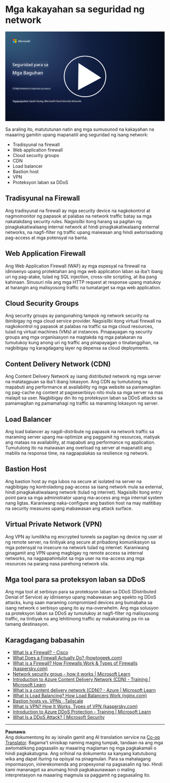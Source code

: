 <!--
CO_OP_TRANSLATOR_METADATA:
{
  "original_hash": "c3aba077bb98eebc925dd58d870229ab",
  "translation_date": "2025-09-03T23:35:08+00:00",
  "source_file": "3.3 Network security capabilities.md",
  "language_code": "tl"
}
-->
# Mga kakayahan sa seguridad ng network

[![Panoorin ang video](../../translated_images/3-3_placeholder.1a1265ccd17434df15e62f7e405fd8fc6a956414505c1266772f33d926e17f22.tl.png)](https://learn-video.azurefd.net/vod/player?id=b2a4a548-d129-4add-ba68-eca416ec65bc)

Sa araling ito, matututunan natin ang mga sumusunod na kakayahan na maaaring gamitin upang mapanatili ang seguridad ng isang network:

 - Tradisyunal na firewall
 - Web application firewall
 - Cloud security groups
 - CDN
 - Load balancer
 - Bastion host
 - VPN
 - Proteksyon laban sa DDoS

## Tradisyunal na Firewall

Ang tradisyunal na firewall ay mga security device na nagkokontrol at nagmomonitor ng papasok at palabas na network traffic batay sa mga nakatakdang security rules. Nagsisilbi itong harang sa pagitan ng pinagkakatiwalaang internal network at hindi pinagkakatiwalaang external networks, na nagfi-filter ng traffic upang maiwasan ang hindi awtorisadong pag-access at mga potensyal na banta.

## Web Application Firewall

Ang Web Application Firewall (WAF) ay mga espesyal na firewall na idinisenyo upang protektahan ang mga web application laban sa iba't ibang uri ng pag-atake, tulad ng SQL injection, cross-site scripting, at iba pang kahinaan. Sinusuri nila ang mga HTTP request at response upang matukoy at harangin ang malisyosong traffic na tumatarget sa mga web application.

## Cloud Security Groups

Ang security groups ay pangunahing tampok ng network security na ibinibigay ng mga cloud service provider. Nagsisilbi itong virtual firewall na nagkokontrol ng papasok at palabas na traffic sa mga cloud resources, tulad ng virtual machines (VMs) at instances. Pinapayagan ng security groups ang mga organisasyon na magtakda ng mga patakaran na tumutukoy kung anong uri ng traffic ang pinapayagan o tinatanggihan, na nagbibigay ng karagdagang layer ng depensa sa cloud deployments.

## Content Delivery Network (CDN)

Ang Content Delivery Network ay isang distributed network ng mga server na matatagpuan sa iba't ibang lokasyon. Ang CDN ay tumutulong na mapabuti ang performance at availability ng mga website sa pamamagitan ng pag-cache ng content at pagseserbisyo nito mula sa mga server na mas malapit sa user. Nagbibigay din ito ng proteksyon laban sa DDoS attacks sa pamamagitan ng pamamahagi ng traffic sa maraming lokasyon ng server.

## Load Balancer

Ang load balancer ay nagdi-distribute ng papasok na network traffic sa maraming server upang ma-optimize ang paggamit ng resources, matiyak ang mataas na availability, at mapabuti ang performance ng application. Tumutulong ito na maiwasan ang overload ng server at mapanatili ang mabilis na response time, na nagpapalakas sa resilience ng network.

## Bastion Host

Ang bastion host ay mga lubos na secure at isolated na server na nagbibigay ng kontroladong pag-access sa isang network mula sa external, hindi pinagkakatiwalaang network (tulad ng internet). Nagsisilbi itong entry point para sa mga administrator upang ma-access ang mga internal system nang ligtas. Karaniwang naka-configure ang bastion host na may matitibay na security measures upang mabawasan ang attack surface.

## Virtual Private Network (VPN)

Ang VPN ay lumilikha ng encrypted tunnels sa pagitan ng device ng user at ng remote server, na tinitiyak ang secure at pribadong komunikasyon sa mga potensyal na insecure na network tulad ng internet. Karaniwang ginagamit ang VPN upang magbigay ng remote access sa internal networks, na nagpapahintulot sa mga user na ma-access ang mga resources na parang nasa parehong network sila.

## Mga tool para sa proteksyon laban sa DDoS

Ang mga tool at serbisyo para sa proteksyon laban sa DDoS (Distributed Denial of Service) ay idinisenyo upang mabawasan ang epekto ng DDoS attacks, kung saan maraming compromised devices ang bumabaha sa isang network o serbisyo upang ito ay ma-overwhelm. Ang mga solusyon sa proteksyon laban sa DDoS ay tumutukoy at nagfi-filter ng malisyosong traffic, na tinitiyak na ang lehitimong traffic ay makakarating pa rin sa tamang destinasyon.

## Karagdagang babasahin

- [What Is a Firewall? - Cisco](https://www.cisco.com/c/en/us/products/security/firewalls/what-is-a-firewall.html#~types-of-firewalls)
- [What Does a Firewall Actually Do? (howtogeek.com)](https://www.howtogeek.com/144269/htg-explains-what-firewalls-actually-do/)
- [What is a Firewall? How Firewalls Work & Types of Firewalls (kaspersky.com)](https://www.kaspersky.com/resource-center/definitions/firewall)
- [Network security group - how it works | Microsoft Learn](https://learn.microsoft.com/azure/virtual-network/network-security-group-how-it-works)
- [Introduction to Azure Content Delivery Network (CDN) - Training | Microsoft Learn](https://learn.microsoft.com/training/modules/intro-to-azure-content-delivery-network/?WT.mc_id=academic-96948-sayoung)
- [What is a content delivery network (CDN)? - Azure | Microsoft Learn](https://learn.microsoft.com/azure/cdn/cdn-overview?WT.mc_id=academic-96948-sayoung)
- [What Is Load Balancing? How Load Balancers Work (nginx.com)](https://www.nginx.com/resources/glossary/load-balancing/)
- [Bastion hosts vs. VPNs · Tailscale](https://tailscale.com/learn/bastion-hosts-vs-vpns/)
- [What is VPN? How It Works, Types of VPN (kaspersky.com)](https://www.kaspersky.com/resource-center/definitions/what-is-a-vpn)
- [Introduction to Azure DDoS Protection - Training | Microsoft Learn](https://learn.microsoft.com/training/modules/introduction-azure-ddos-protection/?WT.mc_id=academic-96948-sayoung)
- [What Is a DDoS Attack? | Microsoft Security](https://www.microsoft.com/security/business/security-101/what-is-a-ddos-attack?WT.mc_id=academic-96948-sayoung)

---

**Paunawa**:  
Ang dokumentong ito ay isinalin gamit ang AI translation service na [Co-op Translator](https://github.com/Azure/co-op-translator). Bagama't sinisikap naming maging tumpak, tandaan na ang mga awtomatikong pagsasalin ay maaaring maglaman ng mga pagkakamali o hindi pagkakatugma. Ang orihinal na dokumento sa kanyang katutubong wika ang dapat ituring na opisyal na pinagmulan. Para sa mahalagang impormasyon, inirerekomenda ang propesyonal na pagsasalin ng tao. Hindi kami mananagot sa anumang hindi pagkakaunawaan o maling interpretasyon na maaaring magmula sa paggamit ng pagsasaling ito.